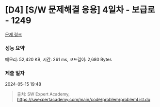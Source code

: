 # [D4] [S/W 문제해결 응용] 4일차 - 보급로 - 1249 

[문제 링크](https://swexpertacademy.com/main/code/problem/problemDetail.do?contestProbId=AV15QRX6APsCFAYD) 

### 성능 요약

메모리: 52,420 KB, 시간: 261 ms, 코드길이: 2,680 Bytes

### 제출 일자

2024-05-15 19:48



> 출처: SW Expert Academy, https://swexpertacademy.com/main/code/problem/problemList.do